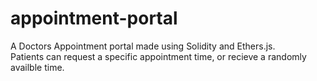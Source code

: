 # appointment-portal
A Doctors Appointment portal made using Solidity and Ethers.js.  
Patients can request a specific appointment time, or recieve a randomly availble time. 
